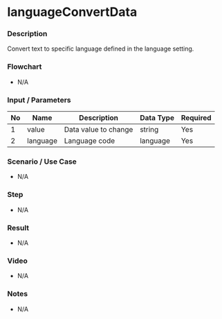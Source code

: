 # languageConvertData

### Description

Convert text to specific language defined in the language setting.

### Flowchart

- N/A

### Input / Parameters

| No | Name | Description | Data Type | Required |
| ------ | ------ | ------ |------ | ------ |
| 1 | value | Data value to change | string | Yes |
| 2 | language | Language code | language | Yes | 

### Scenario / Use Case

- N/A

### Step

- N/A

### Result

- N/A

### Video

- N/A

### Notes

- N/A